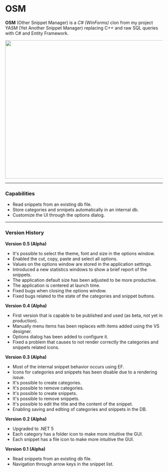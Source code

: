 # OSM

**OSM** (Other Snippet Manager) is a *C# (WinForms)* clon from my project YASM (Yet Another Snippet Manager) replacing C++ and raw SQL queries with C# and Entity Framework.

<img src="https://raw.githubusercontent.com/plainoldprogrammer/osm/master/screenshots/screenshot-main-window.png" width="745" height="442">

---

### Capabilities

* Read snippets from an existing db file.
* Store categories and snnipets automatically in an internal db.
* Customize the UI through the options dialog.

---

### Version History
**Version 0.5 (Alpha)**
* It's possible to select the theme, font and size in the options window.
* Enabled the cut, copy, paste and select all options.
* Values on the options window are stored in the application settings.
* Introduced a new statistics windows to show a brief report of the snippets.
* The application default size has been adjusted to be more productive.
* The application is centered at launch time.
* Fixed bugs when closing the options window.
* Fixed bugs related to the state of the categories and snippet buttons.

**Version 0.4 (Alpha)**
* First version that is capable to be published and used (as beta, not yet in production).
* Manually menu items has been replaces with items added using the VS designer.
* Options dialog has been added to configure it.
* Fixed a problem that causes to not render correctly the categories and snippets related icons.

**Version 0.3 (Alpha)**
* Most of the internal snippet behavior occurs using EF.
* Icons for categories and snippets has been disable due to a rendering issue.
* It's possible to create categories.
* It's possible to remove categories.
* It's possible to create snippets.
* It's possible to remove snippets.
* It's possible to edit the title and the content of the snippet.
* Enabling saving and editing of categories and snippets in the DB.

**Version 0.2 (Alpha)**
* Upgraded to .NET 5
* Each category has a folder icon to make more intuitive the GUI.
* Each snippet has a file icon to make more intuitive the GUI.

**Version 0.1 (Alpha)**
* Read snippets from an existing db file.
* Navigation through arrow keys in the snippet list.
